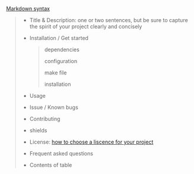 [Markdown syntax](https://help.github.com/articles/basic-writing-and-formatting-syntax/)

> - Title & Description: one or two sentences, but be sure to capture the spirit of your project clearly and concisely
>
> - Installation / Get started
>
>   > dependencies
>   >
>   > configuration
>   >
>   > make file
>   >
>   > installation
>
> - Usage
>
> - Issue / Known bugs
>
> - Contributing
>
> - shields
>
> - License: [how to choose a liscence for your project](https://choosealicense.com/)
>
> - Frequent asked questions
>
> - Contents of table



